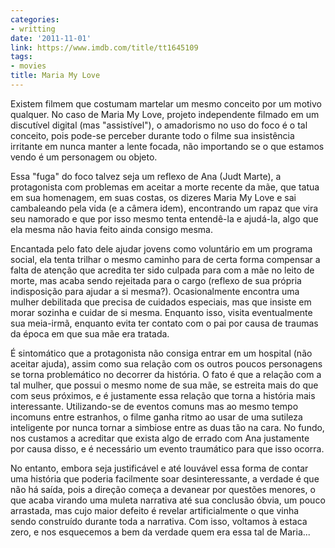```yaml
---
categories:
- writting
date: '2011-11-01'
link: https://www.imdb.com/title/tt1645109
tags:
- movies
title: Maria My Love
---
```


Existem filmem que costumam martelar um mesmo conceito por um motivo qualquer. No caso de Maria My Love, projeto independente filmado em um discutível digital (mas "assistível"), o amadorismo no uso do foco é o tal conceito, pois pode-se perceber durante todo o filme sua insistência irritante em nunca manter a lente focada, não importando se o que estamos vendo é um personagem ou objeto.

Essa "fuga" do foco talvez seja um reflexo de Ana (Judt Marte), a protagonista com problemas em aceitar a morte recente da mãe, que tatua em sua homenagem, em suas costas, os dizeres Maria My Love e sai cambaleando pela vida (e a câmera idem), encontrando um rapaz que vira seu namorado e que por isso mesmo tenta entendê-la e ajudá-la, algo que ela mesma não havia feito ainda consigo mesma.

Encantada pelo fato dele ajudar jovens como voluntário em um programa social, ela tenta trilhar o mesmo caminho para de certa forma compensar a falta de atenção que acredita ter sido culpada para com a mãe no leito de morte, mas acaba sendo rejeitada para o cargo (reflexo de sua própria indisposição para ajudar a si mesma?). Ocasionalmente encontra uma mulher debilitada que precisa de cuidados especiais, mas que insiste em morar sozinha e cuidar de si mesma. Enquanto isso, visita eventualmente sua meia-irmã, enquanto evita ter contato com o pai por causa de traumas da época em que sua mãe era tratada.

É sintomático que a protagonista não consiga entrar em um hospital (não aceitar ajuda), assim como sua relação com os outros poucos personagens se torna problemático no decorrer da história. O fato é que a relação com a tal mulher, que possui o mesmo nome de sua mãe, se estreita mais do que com seus próximos, e é justamente essa relação que torna a história mais interessante. Utilizando-se de eventos comuns mas ao mesmo tempo incomuns entre estranhos, o filme ganha ritmo ao usar de uma sutileza inteligente por nunca tornar a simbiose entre as duas tão na cara. No fundo, nos custamos a acreditar que exista algo de errado com Ana justamente por causa disso, e é necessário um evento traumático para que isso ocorra.

No entanto, embora seja justificável e até louvável essa forma de contar uma história que poderia facilmente soar desinteressante, a verdade é que não há saída, pois a direção começa a devanear por questões menores, o que acaba virando uma muleta narrativa até sua conclusão óbvia, um pouco arrastada, mas cujo maior defeito é revelar artificialmente o que vinha sendo construído durante toda a narrativa. Com isso, voltamos à estaca zero, e nos esquecemos a bem da verdade quem era essa tal de Maria...

